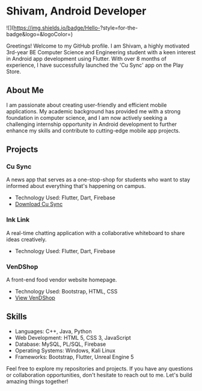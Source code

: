 # Shivam, Android Developer
![<Badge Name>](https://img.shields.io/badge/Hello-<Background Color>?style=for-the-badge&logo=<Icon Name>&logoColor=<Logo Color>)

Greetings! Welcome to my GitHub profile. I am Shivam, a highly motivated 3rd-year BE Computer Science and Engineering student with a keen interest in Android app development using Flutter. With over 8 months of experience, I have successfully launched the 'Cu Sync' app on the Play Store.

## About Me
I am passionate about creating user-friendly and efficient mobile applications. My academic background has provided me with a strong foundation in computer science, and I am now actively seeking a challenging internship opportunity in Android development to further enhance my skills and contribute to cutting-edge mobile app projects.

## Projects

### Cu Sync
A news app that serves as a one-stop-shop for students who want to stay informed about everything that's happening on campus.
- Technology Used: Flutter, Dart, Firebase
- [Download Cu Sync](https://play.google.com/store/apps/details?id=com.cmps.news)

### Ink Link
A real-time chatting application with a collaborative whiteboard to share ideas creatively.
- Technology Used: Flutter, Dart, Firebase

### VenDShop
A front-end food vendor website homepage.
- Technology Used: Bootstrap, HTML, CSS
- [View VenDShop](http://ven.epizy.com/vendshop/homepage.html)

## Skills
- Languages: C++, Java, Python
- Web Development: HTML 5, CSS 3, JavaScript
- Database: MySQL, PL/SQL, Firebase
- Operating Systems: Windows, Kali Linux
- Frameworks: Bootstrap, Flutter, Unreal Engine 5

Feel free to explore my repositories and projects. If you have any questions or collaboration opportunities, don't hesitate to reach out to me. Let's build amazing things together!
